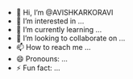 - 👋 Hi, I’m @AVISHKARKORAVI
- 👀 I’m interested in ...
- 🌱 I’m currently learning ...
- 💞️ I’m looking to collaborate on ...
- 📫 How to reach me ...
- 😄 Pronouns: ...
- ⚡ Fun fact: ...

<!---
AVISHKARKORAVI/AVISHKARKORAVI is a ✨ special ✨ repository because its `README.md` (this file) appears on your GitHub profile.
You can click the Preview link to take a look at your changes.
--->
